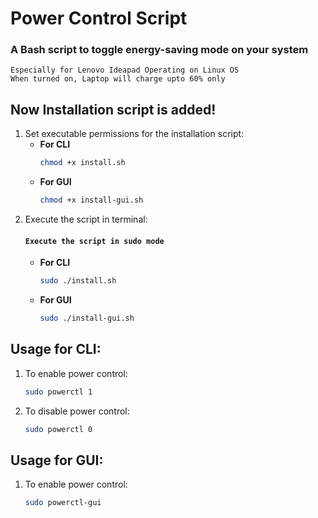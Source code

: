 # Power Control Script
### A Bash script to toggle energy-saving mode on your system 
`Especially for Lenovo Ideapad Operating on Linux OS`<br>
`When turned on, Laptop will charge upto 60% only`
## Now Installation script is added!
1. Set executable permissions for the installation script:
   * <b>For CLI</b>
      ```bash
      chmod +x install.sh
   
   * <b>For GUI</b>
      ```bash
      chmod +x install-gui.sh
   
2. Execute the script in terminal:
   #### `Execute the script in sudo mode`
   * <b>For CLI</b>
      ```bash
      sudo ./install.sh
   
   * <b>For GUI</b>
      ```bash
      sudo ./install-gui.sh
   
## Usage for CLI:
1. To enable power control:
   ```bash
   sudo powerctl 1
2. To disable power control:
   ```bash
   sudo powerctl 0

## Usage for GUI:
1. To enable power control:
   ```bash
   sudo powerctl-gui
